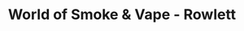 ---
title: "World of Smoke & Vape - Rowlett"
url: /rowlett/world-of-smoke-und-vape-rowlett/
shop: Tabak
---
